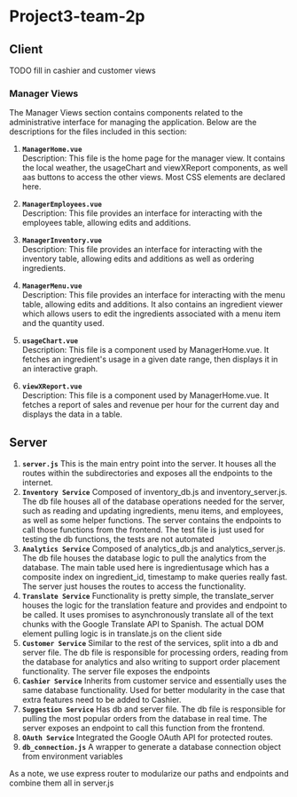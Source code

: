 # Project3-team-2p

## Client

TODO fill in cashier and customer views

### Manager Views

The Manager Views section contains components related to the administrative interface for managing the application. Below are the descriptions for the files included in this section:

1. **`ManagerHome.vue`**  
   Description: This file is the home page for the manager view. It contains the local weather, the usageChart and viewXReport components, as well aas buttons to access the other views. Most CSS elements are declared here.

2. **`ManagerEmployees.vue`**  
   Description: This file provides an interface for interacting with the employees table, allowing edits and additions.

3. **`ManagerInventory.vue`**  
   Description: This file provides an interface for interacting with the inventory table, allowing edits and additions as well as ordering ingredients.

4. **`ManagerMenu.vue`**  
   Description: This file provides an interface for interacting with the menu table, allowing edits and additions. It also contains an ingredient viewer which allows users to edit the ingredients associated with a menu item and the quantity used.

5. **`usageChart.vue`**  
   Description: This file is a component used by ManagerHome.vue. It fetches an ingredient's usage in a given date range, then displays it in an interactive graph.

6. **`viewXReport.vue`**  
   Description: This file is a component used by ManagerHome.vue. It fetches a report of sales and revenue per hour for the current day and displays the data in a table.

## Server

1. **`server.js`**
   This is the main entry point into the server. It houses all the routes within the subdirectories and exposes all the endpoints to the internet.
2. **`Inventory Service`**
   Composed of inventory_db.js and inventory_server.js. The db file houses all of the database operations needed for the server, such as reading and updating ingredients, menu items, and employees, as well as some helper functions. The server contains the endpoints to call those functions from the frontend. The test file is just used for testing the db functions, the tests are not automated
3. **`Analytics Service`**
   Composed of analytics_db.js and analytics_server.js. The db file houses the database logic to pull the analytics from the database. The main table used here is ingredientusage which has a composite index on ingredient_id, timestamp to make queries really fast. The server just houses the routes to access the functionality.
4. **`Translate Service`**
   Functionality is pretty simple, the translate_server houses the logic for the translation feature and provides and endpoint to be called. It uses promises to asynchronously translate all of the text chunks with the Google Translate API to Spanish. The actual DOM element pulling logic is in translate.js on the client side
5. **`Customer Service`**
   Similar to the rest of the services, split into a db and server file. The db file is responsible for processing orders, reading from the database for analytics and also writing to support order placement functionality. The server file exposes the endpoints
6. **`Cashier Service`**
   Inherits from customer service and essentially uses the same database functionality. Used for better modularity in the case that extra features need to be added to Cashier.
7. **`Suggestion Service`**
   Has db and server file. The db file is responsible for pulling the most popular orders from the database in real time. The server exposes an endpoint to call this function from the frontend.
8. **`OAuth Service`**
   Integrated the Google OAuth API for protected routes.
9. **`db_connection.js`**
   A wrapper to generate a database connection object from environment variables

As a note, we use express router to modularize our paths and endpoints and combine them all in server.js
